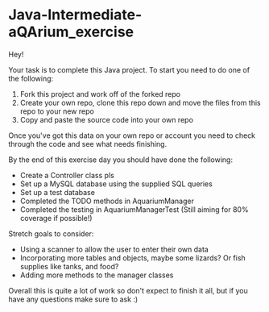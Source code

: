 # Java-Intermediate-aQArium_exercise

Hey! 

Your task is to complete this Java project. 
To start you need to do one of the following: 

1) Fork this project and work off of the forked repo 
2) Create your own repo, clone this repo down and move the files from this repo to your new repo 
3) Copy and paste the source code into your own repo

Once you've got this data on your own repo or account you need to check through the code and see what needs finishing.

By the end of this exercise day you should have done the following:

- Create a Controller class pls
- Set up a MySQL database using the supplied SQL queries
- Set up a test database
- Completed the TODO methods in AquariumManager
- Completed the testing in AquariumManagerTest (Still aiming for 80% coverage if possible!)

Stretch goals to consider: 

- Using a scanner to allow the user to enter their own data
- Incorporating more tables and objects, maybe some lizards? Or fish supplies like tanks, and food?
- Adding more methods to the manager classes

Overall this is quite a lot of work so don't expect to finish it all, but if you have any questions make sure to ask :) 
